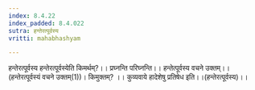```yaml
---
index: 8.4.22
index_padded: 8.4.022
sutra: हन्तेरत्पूर्वस्य
vritti: mahabhashyam

---
```

 हन्तेरत्पूर्वस्य हन्तेरत्पूर्वस्येति किमर्थम्?।। प्रघ्नन्ति परिघ्नन्ति।। हन्तेत्पूर्वस्य वचने उक्तम्।। (हन्तेरत्पूर्वस्यं वचने उक्तम्(1))। किमुक्तम्? ।। कुव्यवाये हादेशेषु प्रतिषेध इति।।(हन्तेरत्पूर्वस्य)।। 